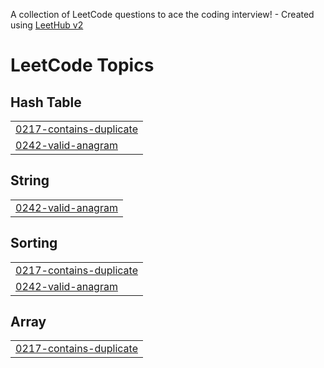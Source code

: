 A collection of LeetCode questions to ace the coding interview! - Created using [LeetHub v2](https://github.com/arunbhardwaj/LeetHub-2.0)
<!---LeetCode Topics Start-->
# LeetCode Topics
## Hash Table
|  |
| ------- |
| [0217-contains-duplicate](https://github.com/Fish-dt/LeetCode/tree/master/0217-contains-duplicate) |
| [0242-valid-anagram](https://github.com/Fish-dt/LeetCode/tree/master/0242-valid-anagram) |
## String
|  |
| ------- |
| [0242-valid-anagram](https://github.com/Fish-dt/LeetCode/tree/master/0242-valid-anagram) |
## Sorting
|  |
| ------- |
| [0217-contains-duplicate](https://github.com/Fish-dt/LeetCode/tree/master/0217-contains-duplicate) |
| [0242-valid-anagram](https://github.com/Fish-dt/LeetCode/tree/master/0242-valid-anagram) |
## Array
|  |
| ------- |
| [0217-contains-duplicate](https://github.com/Fish-dt/LeetCode/tree/master/0217-contains-duplicate) |
<!---LeetCode Topics End-->